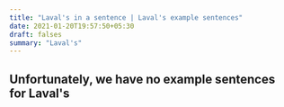 ```yaml
---
title: "Laval's in a sentence | Laval's example sentences"
date: 2021-01-20T19:57:50+05:30
draft: falses
summary: "Laval's"
---
```

## Unfortunately, we have no example sentences for Laval's                 
